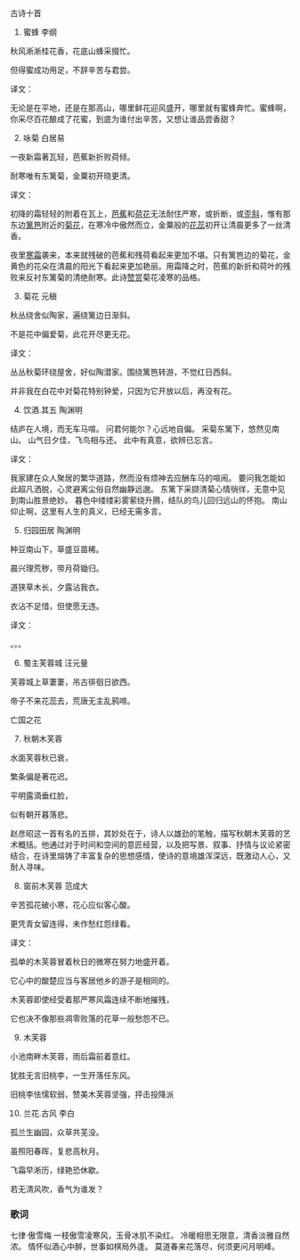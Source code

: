 古诗十首



1. 蜜蜂 李纲

秋风淅淅桂花香，花底山蜂采掇忙。

但得蜜成功用足，不辞辛苦与君尝。

译文：

无论是在平地，还是在那高山，哪里鲜花迎风盛开，哪里就有蜜蜂奔忙。蜜蜂啊，你采尽百花酿成了花蜜，到底为谁付出辛苦，又想让谁品尝香甜？



2. 咏菊 白居易

一夜新霜著瓦轻，芭蕉新折败荷倾。

耐寒唯有东篱菊，金粟初开晓更清。

译文：

初降的霜轻轻的附着在瓦上，[芭蕉](https://baike.baidu.com/item/芭蕉)和[荷花](https://baike.baidu.com/item/荷花)无法耐住严寒，或折断，或[歪斜](https://baike.baidu.com/item/歪斜)，惟有那东边[篱笆](https://baike.baidu.com/item/篱笆)附近的[菊花](https://baike.baidu.com/item/菊花)，在寒冷中傲然而立，金粟般的[花蕊](https://baike.baidu.com/item/花蕊)初开让清晨更多了一丝清香。

夜里[寒霜](https://baike.baidu.com/item/寒霜)袭来，本来就残破的芭蕉和残荷看起来更加不堪。只有篱笆边的菊花，金黄色的花朵在清晨的阳光下看起来更加艳丽。用霜降之时，芭蕉的新折和荷叶的残败来反衬东篱菊的清绝耐寒。此诗[赞赏](https://baike.baidu.com/item/赞赏)菊花凌寒的品格。



3. 菊花 元稹

秋丛绕舍似陶家，遍绕篱边日渐斜。

不是花中偏爱菊，此花开尽更无花。

译文：

丛丛秋菊环绕屋舍，好似陶潜家。围绕篱笆转游，不觉红日西斜。

并非我在白花中对菊花特别钟爱，只因为它开放以后，再没有花。



4. 饮酒.其五 陶渊明

结庐在人境，而无车马喧。
问君何能尔？心远地自偏。
采菊东篱下，悠然见南山。
山气日夕佳，飞鸟相与还。
此中有真意，欲辨已忘言。

译文：

我家建在众人聚居的繁华道路，然而没有烦神去应酬车马的喧闹。
要问我怎能如此超凡洒脱，心灵避离尘俗自然幽静远邈。
东篱下采撷清菊心情徜徉，无意中见到南山胜景绝妙。
暮色中缕缕彩雾萦绕升腾，结队的鸟儿回归远山的怀抱。
南山仰止啊，这里有人生的真义，已经无需多言。



5. 归园田居 陶渊明

种豆南山下，草盛豆苗稀。

晨兴理荒秽，带月荷锄归。

道狭草木长，夕露沾我衣。

衣沾不足惜，但使愿无违。

译文：

。。。



6. 蜀主芙蓉城 汪元量

芙蓉城上草萋萋，吊古徘徊日欲西。

帝子不来花蕊去，荒唐无主乱鸦啼。

亡国之花



7. 秋朝木芙蓉 

水面芙蓉秋已衰，

繁条偏是著花迟。

平明露滴垂红脸，

似有朝开暮落悲。

赵彦昭这一首有名的五排，其妙处在于，诗人以雄劲的笔触，描写秋朝木芙蓉的艺术概括。他通过对于时间和空间的意匠经营，以及把写景、叙事、抒情与议论紧密结合，在诗里熔铸了丰富复杂的思想感情，使诗的意境雄浑深远，既激动人心，又耐人寻味。



8. 窗前木芙蓉 范成大

辛苦孤花破小寒，花心应似客心酸。

更凭青女留连得，未作愁红怨绿看。

译文：

孤单的木芙蓉冒着秋日的微寒在努力地盛开着。

它心中的酸楚应当与客居他乡的游子是相同的。

木芙蓉即使经受着那严寒风霜连续不断地摧残，

它也决不像那些凋零败落的花草一般愁怨不已。



9. 木芙蓉

小池南畔木芙蓉，雨后霜前着意红。

犹胜无言旧桃李，一生开落任东风。

旧桃李怯懦软弱，赞美木芙蓉坚强，抨击投降派



10. 兰花.古风 李白

孤兰生幽园，众草共芜没。

虽照阳春晖，复悲高秋月。

飞霜早淅历，绿艳恐休歇。

若无清风吹，香气为谁发？



### 歌词

七律·傲雪梅
一枝傲雪凌寒风，玉骨冰肌不染红。
冷暖相思无限意，清香淡雅自然浓。
情怀似酒心中醉，世事如棋局外逢。
莫道春来花落尽，何须更问月明峰。